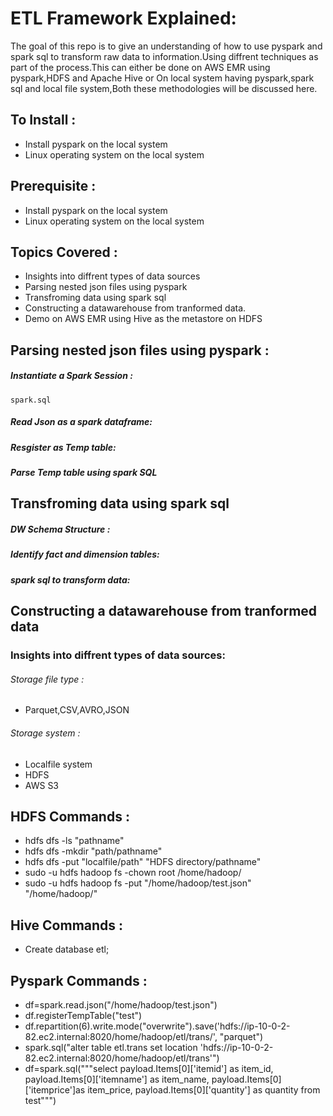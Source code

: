 # ETL Framework Explained:
The goal of this repo is to give an understanding of how to use pyspark and spark sql to transform raw data to information.Using diffrent techniques as part of the process.This can either be done on AWS EMR using pyspark,HDFS and Apache Hive or On local system having  pyspark,spark sql and local file system,Both these methodologies will be discussed here.

## To Install :
* Install pyspark on the local system
* Linux operating system on the local system

## Prerequisite :
* Install pyspark on the local system
* Linux operating system on the local system

## Topics Covered :
* Insights into diffrent types of data sources
* Parsing nested json files using pyspark
* Transfroming data using spark sql
* Constructing a datawarehouse from tranformed data.
* Demo on AWS EMR using Hive as the metastore on HDFS



## Parsing nested json files using pyspark :
##### Instantiate a Spark Session :
`spark.sql`

##### Read Json as a spark dataframe:

##### Resgister as Temp table:


##### Parse Temp table using spark SQL



## Transfroming data using spark sql
##### DW Schema Structure :

##### Identify fact and dimension tables:

##### spark sql to transform data:

## Constructing a datawarehouse from tranformed data



### Insights into diffrent types of data sources:
###### Storage file type :
* Parquet,CSV,AVRO,JSON
###### Storage system :
* Localfile system
* HDFS
* AWS S3


## HDFS Commands :

* hdfs dfs -ls "pathname"
* hdfs dfs -mkdir "path/pathname"
* hdfs dfs -put "localfile/path" "HDFS directory/pathname"
* sudo -u hdfs hadoop fs -chown root /home/hadoop/
* sudo -u hdfs hadoop fs -put "/home/hadoop/test.json" "/home/hadoop/"

## Hive Commands :
* Create database etl;

## Pyspark Commands :
* df=spark.read.json("/home/hadoop/test.json")
* df.registerTempTable("test")
* df.repartition(6).write.mode("overwrite").save('hdfs://ip-10-0-2-82.ec2.internal:8020/home/hadoop/etl/trans/', "parquet")
* spark.sql("alter table etl.trans set location 'hdfs://ip-10-0-2-82.ec2.internal:8020/home/hadoop/etl/trans'")
* df=spark.sql("""select payload.Items[0]['itemid'] as item_id,
        payload.Items[0]['itemname'] as item_name,
        payload.Items[0]['itemprice']as item_price,
        payload.Items[0]['quantity'] as quantity
        from test""")
